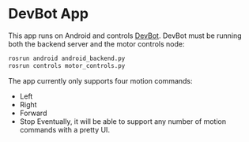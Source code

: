 # DevBot App

This app runs on Android and controls [DevBot](https://github.com/janapavlasek/devbot).
DevBot must be running both the backend server and the motor controls node:

```bash
rosrun android android_backend.py
rosrun controls motor_controls.py
```

The app currently only supports four motion commands:
* Left
* Right
* Forward
* Stop
Eventually, it will be able to support any number of motion commands with a
pretty UI.
